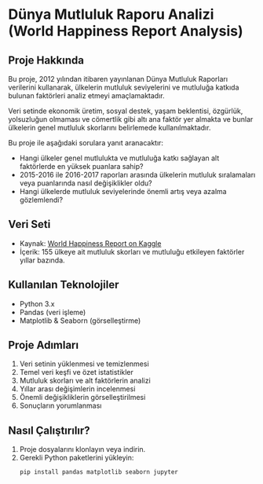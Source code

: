 # Dünya Mutluluk Raporu Analizi (World Happiness Report Analysis)

## Proje Hakkında

Bu proje, 2012 yılından itibaren yayınlanan Dünya Mutluluk Raporları verilerini kullanarak, ülkelerin mutluluk seviyelerini ve mutluluğa katkıda bulunan faktörleri analiz etmeyi amaçlamaktadır.

Veri setinde ekonomik üretim, sosyal destek, yaşam beklentisi, özgürlük, yolsuzluğun olmaması ve cömertlik gibi altı ana faktör yer almakta ve bunlar ülkelerin genel mutluluk skorlarını belirlemede kullanılmaktadır.

Bu proje ile aşağıdaki sorulara yanıt aranacaktır:

- Hangi ülkeler genel mutlulukta ve mutluluğa katkı sağlayan alt faktörlerde en yüksek puanlara sahip?
- 2015-2016 ile 2016-2017 raporları arasında ülkelerin mutluluk sıralamaları veya puanlarında nasıl değişiklikler oldu?
- Hangi ülkelerde mutluluk seviyelerinde önemli artış veya azalma gözlemlendi?

## Veri Seti

- Kaynak: [World Happiness Report on Kaggle](https://www.kaggle.com/unsdsn/world-happiness)
- İçerik: 155 ülkeye ait mutluluk skorları ve mutluluğu etkileyen faktörler yıllar bazında.

## Kullanılan Teknolojiler

- Python 3.x
- Pandas (veri işleme)
- Matplotlib & Seaborn (görselleştirme)

## Proje Adımları

1. Veri setinin yüklenmesi ve temizlenmesi  
2. Temel veri keşfi ve özet istatistikler  
3. Mutluluk skorları ve alt faktörlerin analizi  
4. Yıllar arası değişimlerin incelenmesi  
5. Önemli değişikliklerin görselleştirilmesi  
6. Sonuçların yorumlanması

## Nasıl Çalıştırılır?

1. Proje dosyalarını klonlayın veya indirin.  
2. Gerekli Python paketlerini yükleyin:  
   ```bash
   pip install pandas matplotlib seaborn jupyter

